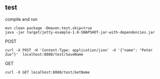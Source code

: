 ## test

compile and run
```shell
mvn clean package -Dmaven.test.skip=true
java -jar target/jetty-example-1.0-SNAPSHOT-jar-with-dependencies.jar
```

POST
```shell
curl -X POST -H 'Content-Type: application/json' -d '{"name": "Peter Zuo"}'  localhost:8080/test/SaveName
```

GET
```shell
curl -X GET localhost:8080/test/GetName
```
